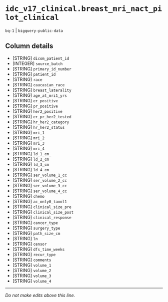 # `idc_v17_clinical.breast_mri_nact_pilot_clinical`
`bq-1` | `bigquery-public-data`

## Column details
* [STRING]    `dicom_patient_id`
* [INTEGER]   `source_batch`
* [STRING]    `primary_id_number`
* [STRING]    `patient_id`
* [STRING]    `race`
* [STRING]    `caucasian_race`
* [STRING]    `breast_laterality`
* [STRING]    `age_at_mri1_yrs`
* [STRING]    `er_positive`
* [STRING]    `pr_positive`
* [STRING]    `her2_positive`
* [STRING]    `er_pr_her2_tested`
* [STRING]    `hr_her2_category`
* [STRING]    `hr_her2_status`
* [STRING]    `mri_1`
* [STRING]    `mri_2`
* [STRING]    `mri_3`
* [STRING]    `mri_4`
* [STRING]    `ld_1_cm_`
* [STRING]    `ld_2_cm`
* [STRING]    `ld_3_cm`
* [STRING]    `ld_4_cm`
* [STRING]    `ser_volume_1_cc`
* [STRING]    `ser_volume_2_cc`
* [STRING]    `ser_volume_3_cc`
* [STRING]    `ser_volume_4_cc`
* [STRING]    `chemo`
* [STRING]    `ac_only0_taxol1`
* [STRING]    `clinical_size_pre`
* [STRING]    `clinical_size_post`
* [STRING]    `clinical_response`
* [STRING]    `cancer_type`
* [STRING]    `surgery_type`
* [STRING]    `path_size_cm`
* [STRING]    `ln`
* [STRING]    `censor`
* [STRING]    `dfs_time_weeks`
* [STRING]    `recur_type`
* [STRING]    `comments`
* [STRING]    `volume_1`
* [STRING]    `volume_2`
* [STRING]    `volume_3`
* [STRING]    `volume_4`

-------------------------------------------------------------------------------
*Do not make edits above this line.*

